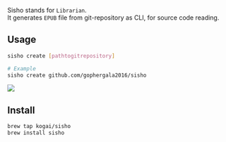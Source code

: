 Sisho stands for `Librarian`.  
It generates `EPUB` file from git-repository as CLI, for source code reading.

## Usage

```bash
sisho create [pathtogitrepository]

# Example
sisho create github.com/gophergala2016/sisho
```

![](https://github.com/gophergala2016/sisho/blob/master/doc/sample.gif)


## Install

```bash
brew tap kogai/sisho
brew install sisho
```